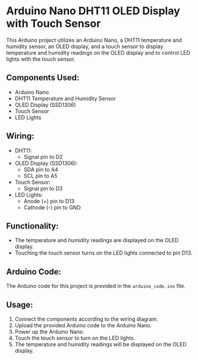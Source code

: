 # Arduino Nano DHT11 OLED Display with Touch Sensor

This Arduino project utilizes an Arduino Nano, a DHT11 temperature and humidity sensor, an OLED display, and a touch sensor to display temperature and humidity readings on the OLED display and to control LED lights with the touch sensor.

## Components Used:
- Arduino Nano
- DHT11 Temperature and Humidity Sensor
- OLED Display (SSD1306)
- Touch Sensor
- LED Lights

## Wiring:
- DHT11:
  - Signal pin to D2
- OLED Display (SSD1306):
  - SDA pin to A4
  - SCL pin to A5
- Touch Sensor:
  - Signal pin to D3
- LED Lights:
  - Anode (+) pin to D13
  - Cathode (-) pin to GND

## Functionality:
- The temperature and humidity readings are displayed on the OLED display.
- Touching the touch sensor turns on the LED lights connected to pin D13.

## Arduino Code:
The Arduino code for this project is provided in the `arduino_code.ino` file.

## Usage:
1. Connect the components according to the wiring diagram.
2. Upload the provided Arduino code to the Arduino Nano.
3. Power up the Arduino Nano.
4. Touch the touch sensor to turn on the LED lights.
5. The temperature and humidity readings will be displayed on the OLED display.

